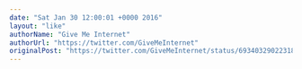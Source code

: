 ```yaml
---
date: "Sat Jan 30 12:00:01 +0000 2016"
layout: "like"
authorName: "Give Me Internet"
authorUrl: "https://twitter.com/GiveMeInternet"
originalPost: "https://twitter.com/GiveMeInternet/status/693403290223185920"
---
```

